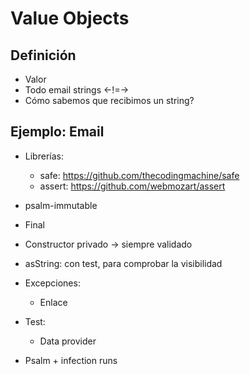 # Value Objects

## Definición

- Valor
- Todo email strings <-!=->
- Cómo sabemos que recibimos un string?

## Ejemplo: Email

- Librerías:
	- safe: https://github.com/thecodingmachine/safe
	- assert: https://github.com/webmozart/assert

- psalm-immutable
- Final
- Constructor privado -> siempre validado
- asString: con test, para comprobar la visibilidad
- Excepciones:
	- Enlace
- Test:
	- Data provider
- Psalm + infection runs